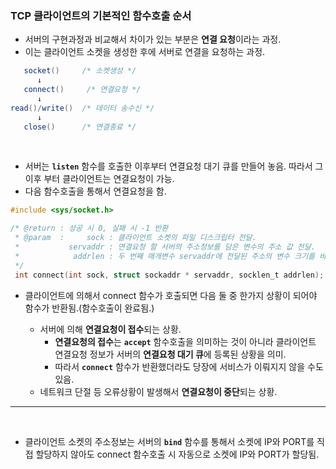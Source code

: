 ### TCP 클라이언트의 기본적인 함수호출 순서

* 서버의 구현과정과 비교해서 차이가 있는 부분은 **연결 요청**이라는 과정.
* 이는 클라이언트 소켓을 생성한 후에 서버로 연결을 요청하는 과정.

```java
   socket()     /* 소켓생성 */
      ↓
   connect()     /* 연결요청 */
      ↓
read()/write()  /* 데이터 송수신 */
      ↓
   close()      /* 연결종료 */
```

<br>

* 서버는 **`listen`** 함수를 호출한 이후부터 연결요청 대기 큐를 만들어 놓음. 따라서 그 이후 부터 클라이언트는 연결요청이 가능. 
* 다음 함수호출을 통해서 연결요청을 함.

```C
#include <sys/socket.h>

/* @return : 성공 시 0, 실패 시 -1 반환
 * @param  :     sock : 클라이언트 소켓의 파일 디스크립터 전달. 
 *           servaddr : 연결요청 할 서버의 주소정보를 담은 변수의 주소 값 전달.
 *            addrlen : 두 번째 매개변수 servaddr에 전달된 주소의 변수 크기를 바이트 단위로 전달.
 */
 int connect(int sock, struct sockaddr * servaddr, socklen_t addrlen);
```

* 클라이언트에 의해서 connect 함수가 호출되면 다음 둘 중 한가지 상황이 되어야 함수가 반환됨.(함수호출이 완료됨.)

  + 서버에 의해 **연결요청이 접수**되는 상황. 
    - **연결요청의 접수**는 **`accept`** 함수호출을 의미하는 것이 아니라 클라이언트 연결요청 정보가 서버의 **연결요청 대기 큐**에 등록된 상황을 의미.
    - 따라서 **`connect`** 함수가 반환했더라도 당장에 서비스가 이뤄지지 않을 수도 있음.
  + 네트워크 단절 등 오류상황이 발생해서 **연결요청이 중단**되는 상황.

<hr>
<br>

* 클라이언트 소켓의 주소정보는 서버의 **`bind`** 함수를 통해서 소켓에 IP와 PORT를 직접 할당하지 않아도 connect 함수호출 시 자동으로 소켓에 IP와 PORT가 할당됨.
